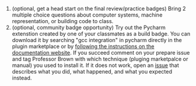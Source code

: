 1. (optional, get a head start on the final review/practice badges) Bring 2 multiple choice questions about computer systems, machine representation, or building code to class. 
2. (optional, community badge opportunity) Try out the Pycharm extenstion created by one of your classmates as a build badge. You can download it by searching "gcc integration" in pycharm directly in the plugin marketplace or by [following the  instructions on the documentation website](https://mike-fmh.github.io/gcc-integration/#installation). If you succeed comment on your prepare issue and tag Professor Brown with which technique (pluging marketpalce or manual) you used to install it.  If it does not work, open an [issue](https://github.com/mike-fmh/gcc-integration/issues) that describes what you did, what happened, and what you expected instead. 